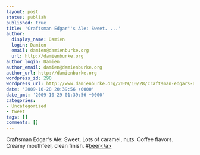 ```yaml
---
layout: post
status: publish
published: true
title: 'Craftsman Edgar''s Ale: Sweet. ...'
author:
  display_name: Damien
  login: Damien
  email: damien@damienburke.org
  url: http://damienburke.org
author_login: Damien
author_email: damien@damienburke.org
author_url: http://damienburke.org
wordpress_id: 290
wordpress_url: http://www.damienburke.org/2009/10/28/craftsman-edgars-ale-sweet-2/
date: '2009-10-28 20:39:56 +0000'
date_gmt: '2009-10-29 01:39:56 +0000'
categories:
- Uncategorized
- tweet
tags: []
comments: []
---
```

<p>Craftsman Edgar's Ale: Sweet. Lots of caramel, nuts. Coffee flavors. Creamy mouthfeel, clean finish. #<a href="http:&#47;&#47;search.twitter.com&#47;search?q=%23beer" class="aktt_hashtag">beer<&#47;a></p>
